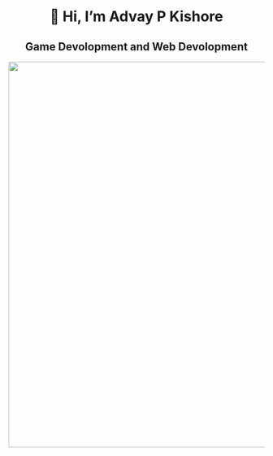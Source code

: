 <h1 align="center">👋 Hi, I’m Advay P Kishore</h1>

<h2 align="center">Game Devolopment and Web Devolopment </h2>
<img align="right" height="759" width="1000" src=https://itchronicles.com/wp-content/uploads/2021/04/Optimized-Illustration-from-Adobe-Stock-for-ITC-Post-on-AI-in-Game-Development-scaled.jpeg">



<!---
Advay004/Advay004 is a ✨ special ✨ repository because its `README.md` (this file) appears on your GitHub profile.
You can click the Preview link to take a look at your changes.
--->
